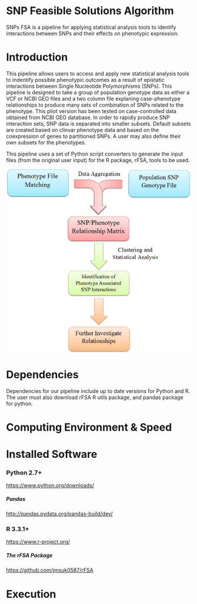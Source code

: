 # SNP Feasible Solutions Algorithm
SNPs FSA is a pipeline for applying statistical analysis tools to identify interactions between SNPs and their effects on phenotypic expression.

# Introduction
This pipeline allows users to access and apply new statistical analysis tools to indentify possible phenotypic outcomes
as a result of epistatic interactions between Single Nucleotide Polymorphisms (SNPs). This pipeline is designed to take
a group of population genotype data as either a VCF or NCBI GEO files and a two column file explaning 
case-phenotype relationships to produce many sets of combination of SNPs related to the phenotype. This pilot version
has been tested on case-controlled data obtained from NCBI GEO database. In order to rapidly produce SNP interaction sets, SNP data is separated into smaller subsets. Default subsets are created based on clinvar phenotype data and based on the coexpression of genes to partitioned SNPs. A user may also define their own subsets for the phenotypes.


This pipeline uses a set of Python script converters to generate the input files (from the original user input) for the
R package, rFSA, tools to be used.

![alt tag](https://github.com/NCBI-Hackathons/Network_Stats_Acc_Interop/blob/master/Flow_Diagram_SNP_pipeline.PNG)

# Dependencies

Dependencies for our pipeline include up to date versions for Python and R. The user must also download rFSA R utils package, and pandas package for python.

# Computing Environment & Speed

# Installed Software

### Python 2.7+

https://www.python.org/downloads/

##### Pandas

http://pandas.pydata.org/pandas-build/dev/

### R 3.3.1+

https://www.r-project.org/

##### The rFSA Package

https://github.com/jmsuk0587/rFSA

# Execution

